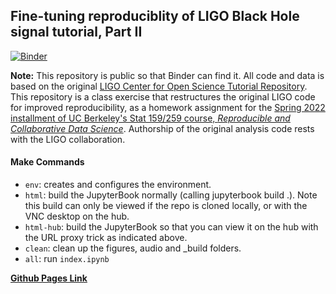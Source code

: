 ## Fine-tuning reproduciblity of LIGO Black Hole signal tutorial, Part II

[![Binder](https://mybinder.org/badge_logo.svg)](https://mybinder.org/v2/gh/UCB-stat-159-s22/hw06-claudea24/HEAD?labpath=index.ipynb)

**Note:** This repository is public so that Binder can find it. All code and data is based on the original [LIGO Center for Open Science Tutorial Repository](https://github.com/losc-tutorial/LOSC_Event_tutorial). This repository is a class exercise that restructures the original LIGO code for improved reproducibility, as a homework assignment for the [Spring 2022 installment of UC Berkeley's Stat 159/259 course, _Reproducible and Collaborative Data Science_](https://ucb-stat-159-s22.github.io). Authorship of the original analysis code rests with the LIGO collaboration.

#### Make Commands

- `env`: creates and configures the environment.
- `html`: build the JupyterBook normally (calling jupyterbook build .). Note this build can only be viewed if the repo is cloned locally, or with the VNC desktop on the hub.
- `html-hub`: build the JupyterBook so that you can view it on the hub with the URL proxy trick as indicated above.
- `clean`: clean up the figures, audio and _build folders.
- `all`: run `index.ipynb`

[**Github Pages Link**](https://ucb-stat-159-s22.github.io/hw06-claudea24/index.html)